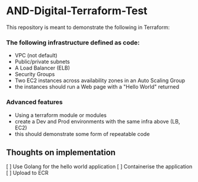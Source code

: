 # AND-Digital-Terraform-Test

This repository is meant to demonstrate the following in Terraform:

### The following infrastructure defined as code: 

- VPC (not default)
- Public/private subnets 
- A Load Balancer (ELB)
- Security Groups 
- Two EC2 instances across availability zones in an Auto Scaling Group
- the instances should run a Web page with a "Hello World" returned

### Advanced features

- Using a terraform module or modules
- create a Dev and Prod environments with the same infra above (LB, EC2)
- this should demonstrate some form of repeatable code 

## Thoughts on implementation
[ ] Use Golang for the hello world application
[ ] Containerise the application
[ ] Upload to ECR